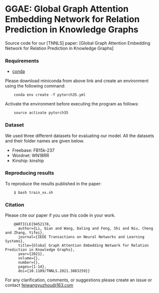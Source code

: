 # GGAE: Global Graph Attention Embedding Network for Relation Prediction in Knowledge Graphs

Source code for our [TNNLS] paper: [Global Graph Attention Embedding Network for Relation Prediction in Knowledge Graphs]

### Requirements
- [conda](https://repo.anaconda.com/miniconda/Miniconda3-latest-Linux-x86_64.sh)

Please download miniconda from above link and create an environment using the following command:

        conda env create -f pytorch35.yml

Activate the environment before executing the program as follows:

        source activate pytorch35
### Dataset
We used three different datasets for evaluating our model. All the datasets and their folder names are given below.
- Freebase: FB15k-237
- Wordnet: WN18RR
- Kinship: kinship


### Reproducing results

To reproduce the results published in the paper:

        $ bash train_xx.sh


### Citation
Please cite our paper if you use this code in your work.

        @ARTICLE{9452178,
          author={Li, Qian and Wang, Daling and Feng, Shi and Niu, Cheng and Zhang, Yifei},
          journal={IEEE Transactions on Neural Networks and Learning Systems}, 
          title={Global Graph Attention Embedding Network for Relation Prediction in Knowledge Graphs}, 
          year={2021},
          volume={},
          number={},
          pages={1-14},
          doi={10.1109/TNNLS.2021.3083259}}


For any clarification, comments, or suggestions please create an issue or contact feiwangyuzhou@163.com

